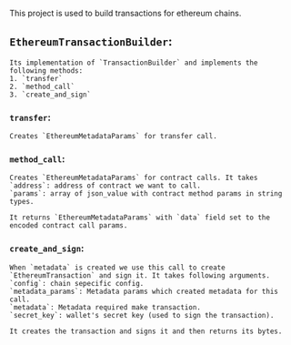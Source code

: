 This project is used to build transactions for ethereum chains.

## `EthereumTransactionBuilder`:
    Its implementation of `TransactionBuilder` and implements the following methods:
    1. `transfer`
    2. `method_call`
    3. `create_and_sign`

### `transfer`:
    Creates `EthereumMetadataParams` for transfer call.

### `method_call`:
    Creates `EthereumMetadataParams` for contract calls. It takes 
    `address`: address of contract we want to call.
    `params`: array of json_value with contract method params in string types.

    It returns `EthereumMetadataParams` with `data` field set to the encoded contract call params.

### `create_and_sign`:
    When `metadata` is created we use this call to create `EthereumTransaction` and sign it. It takes following arguments.
    `config`: chain sepecific config.
    `metadata_params`: Metadata params which created metadata for this call.
    `metadata`: Metadata required make transaction.
    `secret_key`: wallet's secret key (used to sign the transaction).

    It creates the transaction and signs it and then returns its bytes.


